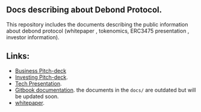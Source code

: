 ## Docs describing about Debond Protocol. 


This repository includes the documents describing the public information about debond protocol (whitepaper , tokenomics, ERC3475 presentation , investor information).

## Links:
- [Business Pitch-deck](shorturl.at/bgILM)
- [Investing Pitch-deck](shorturl.at/TUWZ4).
- [Tech Presentation](https://shorturl.at/lqHQ2).
- [Gitbook documentation](https://dhruv-malik-1.gitbook.io/overview/smart-contract-packages/debond-loan). the documents in the `docs/` are outdated but will be updated soon.
- [whitepaper](./DEBOND_Whitepaper_v1.pdf).

